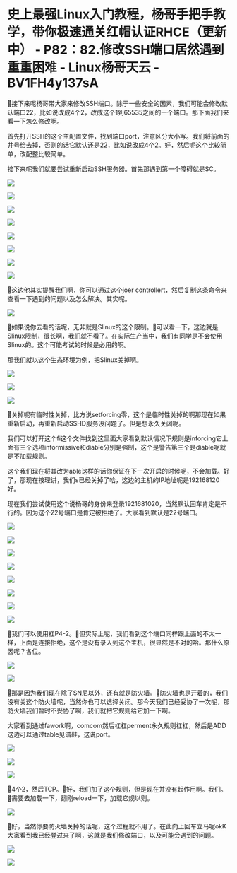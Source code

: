 # 史上最强Linux入门教程，杨哥手把手教学，带你极速通关红帽认证RHCE（更新中） - P82：82.修改SSH端口居然遇到重重困难 - Linux杨哥天云 - BV1FH4y137sA

🎼接下来呢杨哥带大家来修改SSH端口。除于一些安全的因素，我们可能会修改默认端口22，比如说改成4个2，改成这个1到65535之间的一个端口。那下面我们来看一下怎么修改啊。

首先打开SSH的这个主配置文件，找到端口port，注意区分大小写。我们将前面的井号给去掉，否则的话它默认还是22，比如说改成4个2。好，然后呢这个比较简单，改配整比较简单。

接下来呢我们就要尝试重新启动SSH服务器。首先那遇到第一个障碍就是SC。

![](img/3d8c5904c3fb7f0dae24975b36c51781_1.png)

![](img/3d8c5904c3fb7f0dae24975b36c51781_2.png)

![](img/3d8c5904c3fb7f0dae24975b36c51781_3.png)

![](img/3d8c5904c3fb7f0dae24975b36c51781_4.png)

![](img/3d8c5904c3fb7f0dae24975b36c51781_5.png)

![](img/3d8c5904c3fb7f0dae24975b36c51781_6.png)

![](img/3d8c5904c3fb7f0dae24975b36c51781_7.png)

![](img/3d8c5904c3fb7f0dae24975b36c51781_8.png)

🎼这边他其实提醒我们啊，你可以通过这个joer controllert，然后复制这条命令来查看一下遇到的问题以及怎么解决。其实呢。



![](img/3d8c5904c3fb7f0dae24975b36c51781_10.png)

🎼如果说你去看的话呢，无非就是Slinux的这个限制。🎼可以看一下，这边就是Slinux限制，很长啊，我们就不看了。在实际生产当中，我们有同学是不会使用Slinux的。这个可能考试的时候是必用的啊。

那我们就以这个生态环境为例，把Slinux关掉啊。

![](img/3d8c5904c3fb7f0dae24975b36c51781_12.png)

![](img/3d8c5904c3fb7f0dae24975b36c51781_13.png)

![](img/3d8c5904c3fb7f0dae24975b36c51781_14.png)

🎼关掉呢有临时性关掉，比方说setforcing零，这个是临时性关掉的啊那现在如果重新启动，再重新启动SSHD服务没问题了。但是想永久关闭呢。

我们可以打开这个fi这个文件找到这里面大家看到默认情况下规则是inforcing它上面有三个选项informissive和diable分别是强制，这个是警告第三个是diable呢就是不加载规则。

这个我们现在将其改为able这样的话你保证在下一次开启的时候呢，不会加载。好了，那现在按理讲，我们s已经关掉了哈，这边的主机的IP地址呢是192168120好。

现在我们尝试使用这个说杨哥的身份来登录1921681020，当然默认回车肯定是不行的。因为这个22号端口是肯定被拒绝了。大家看到默认是22号端口。



![](img/3d8c5904c3fb7f0dae24975b36c51781_16.png)

![](img/3d8c5904c3fb7f0dae24975b36c51781_17.png)

![](img/3d8c5904c3fb7f0dae24975b36c51781_18.png)

![](img/3d8c5904c3fb7f0dae24975b36c51781_19.png)

![](img/3d8c5904c3fb7f0dae24975b36c51781_20.png)

![](img/3d8c5904c3fb7f0dae24975b36c51781_21.png)

![](img/3d8c5904c3fb7f0dae24975b36c51781_22.png)

![](img/3d8c5904c3fb7f0dae24975b36c51781_23.png)

🎼我们可以使用杠P4-2。🎼但实际上呢，我们看到这个端口同样跟上面的不太一样，上面是连接拒绝，这个是没有录入到这个主机，很显然是不对的哈。那什么原因呢？各位。



![](img/3d8c5904c3fb7f0dae24975b36c51781_25.png)

![](img/3d8c5904c3fb7f0dae24975b36c51781_26.png)

🎼那是因为我们现在除了SN尼以外，还有就是防火墙。🎼防火墙也是开着的，我们没有关这个防火墙呢，当然你也可以选择关闭。那今天我们已经妥协了一次呢，那防火墙我们暂时不妥协了啊，我们就把它规则给它加一下啊。

大家看到通过fawork啊，comcom然后杠杠perment永久规则杠杠，然后是ADD这边可以通过table见谱鞋，这说port。



![](img/3d8c5904c3fb7f0dae24975b36c51781_28.png)

![](img/3d8c5904c3fb7f0dae24975b36c51781_29.png)

![](img/3d8c5904c3fb7f0dae24975b36c51781_30.png)

🎼4个2，然后TCP。🎼好，我们加了这个规则，但是现在并没有起作用啊。我们。🎼需要去加载一下，翻刚reload一下，加载它规以则。



![](img/3d8c5904c3fb7f0dae24975b36c51781_32.png)

🎼好，当然你要防火墙关掉的话呢，这个过程就不用了。在此向上回车立马呢okK大家看到我已经登过来了啊，这就是我们修改端口，以及可能会遇到的问题。



![](img/3d8c5904c3fb7f0dae24975b36c51781_34.png)

![](img/3d8c5904c3fb7f0dae24975b36c51781_35.png)